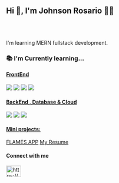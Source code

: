<!DOCTYPE html>
<html lang="en">
<head>
    <meta charset="UTF-8">
    <meta name="viewport" content="width=device-width, initial-scale=1.0">
    <title></title>
</head>
<body>
<div>
    <h2>Hi &#128075, I'm Johnson Rosario 🧑‍💻</h2>
    <br>
    <div></div>
    <br> 
    <p>I'm learning MERN fullstack development.</p>
    <h3>&#128218 I'm Currently learning...</h3>
    <h4><u>FrontEnd</u></h4>
    <img src="html.png"/>
    <img src="css.png"/>
    <img src="JS.png"/>
    <img src="react.png"/>
    <h4><u>BackEnd , Database & Cloud</u></h4>
    <img src="nodejs.png"/>
    <img src="mangoDB.png"/>
    <img src="aws.png"/>
    <h4><u>Mini projects:</u></h4>
    <a href="https://flames-johnson-rosario.netlify.app/">FLAMES APP</a>
    <a href="https://resume-johnson-rosario.netlify.app/">My Resume</a>
    <h4>Connect with me</h4>
    <a href="https://www.linkedin.com/in/johnson-rosario-m/"><img align="center" src="https://raw.githubusercontent.com/rahuldkjain/github-profile-readme-generator/master/src/images/icons/Social/linked-in-alt.svg" alt="https://www.linkedin.com/in/johnson-rosario-m/" height="30" width="40"/></a>
</div>
</body>
</html>
